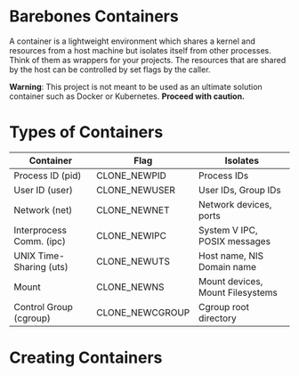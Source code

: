 # Barebones Containers
A container is a lightweight environment which shares a kernel and resources from a host machine but isolates itself from other processes. Think of them as wrappers for your projects.
The resources that are shared by the host can be controlled by set flags by the caller.

**Warning**: This project is not meant to be used as an ultimate solution container such as Docker or Kubernetes. **Proceed with caution.**

# Types of Containers
| Container                | Flag            | Isolates                         |
|--------------------------|-----------------|----------------------------------|
| Process ID (pid)         | CLONE_NEWPID    | Process IDs                      |
| User ID (user)           | CLONE_NEWUSER   | User IDs, Group IDs              |
| Network (net)            | CLONE_NEWNET    | Network devices, ports           |
| Interprocess Comm. (ipc) | CLONE_NEWIPC    | System V IPC, POSIX messages     |
| UNIX Time-Sharing (uts)  | CLONE_NEWUTS    | Host name, NIS Domain name       |
| Mount                    | CLONE_NEWNS     | Mount devices, Mount Filesystems |
| Control Group (cgroup)   | CLONE_NEWCGROUP | Cgroup root directory            |     

# Creating Containers